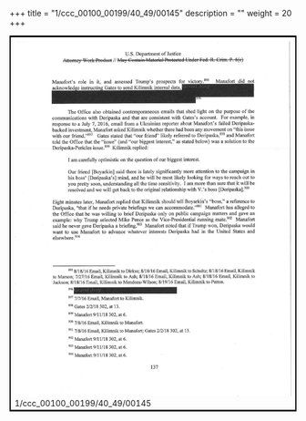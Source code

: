+++
title = "1/ccc_00100_00199/40_49/00145"
description = ""
weight = 20
+++

<table style="border:2px solid black;max-width:800px;max-height:800px;" 
><tr><td>
<img class="center-fit-jpg"
src="/jpg_/jpg_mueller_report_searchable_145.jpg">
1/ccc_00100_00199/40_49/00145
</img></td></tr></table>
